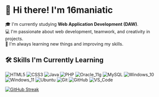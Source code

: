
# 👋 Hi there! I'm 16maniatic  

🎓 I'm currently studying **Web Application Development (DAW)**.  
💻 I'm passionate about web development, teamwork, and creativity in projects.  
🌱 I'm always learning new things and improving my skills.  

## 🛠️ Skills I'm Currently Learning  

![HTML5](https://img.shields.io/badge/HTML5-E34F26?style=for-the-badge&logo=html5&logoColor=white) ![CSS3](https://img.shields.io/badge/CSS3-1572B6?style=for-the-badge&logo=css3&logoColor=white) ![Java](https://img.shields.io/badge/Java-007396?style=for-the-badge&logo=java&logoColor=white) ![PHP](https://img.shields.io/badge/PHP-777BB4?style=for-the-badge&logo=php&logoColor=white) ![Oracle_11g](https://img.shields.io/badge/Oracle_11g-F80000?style=for-the-badge&logo=oracle&logoColor=white) ![MySQL](https://img.shields.io/badge/MySQL-4479A1?style=for-the-badge&logo=mysql&logoColor=white) ![Windows_10](https://img.shields.io/badge/Windows_10-0078D6?style=for-the-badge&logo=windows&logoColor=white) ![Windows_11](https://img.shields.io/badge/Windows_11-0078D4?style=for-the-badge&logo=windows11&logoColor=white) ![Ubuntu](https://img.shields.io/badge/Ubuntu-E95420?style=for-the-badge&logo=ubuntu&logoColor=white) ![Git](https://img.shields.io/badge/Git-F05032?style=for-the-badge&logo=git&logoColor=white) ![GitHub](https://img.shields.io/badge/GitHub-181717?style=for-the-badge&logo=github&logoColor=white) ![VS_Code](https://img.shields.io/badge/VS_Code-0078d7?style=for-the-badge&logo=visual-studio-code&logoColor=white)

[![GitHub Streak](https://github-readme-streak-stats.herokuapp.com?user=16maniatic&theme=shadow-red&date_format=j%20M%5B%20Y%5D)](https://git.io/streak-stats)
